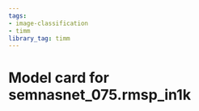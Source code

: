 ```yaml
---
tags:
- image-classification
- timm
library_tag: timm
---
```

# Model card for semnasnet_075.rmsp_in1k
